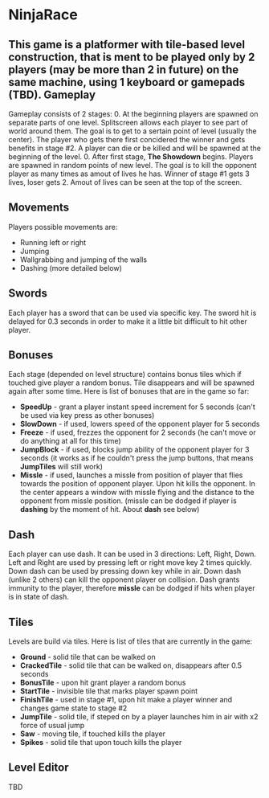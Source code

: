 # NinjaRace

This game is a platformer with tile-based level construction, that is ment to be played only by 2 players (may be more than 2 in future) on the same machine, using 1 keyboard or gamepads (TBD).
Gameplay
--------
  Gameplay consists of 2 stages:
  0. At the beginning players are spawned on separate parts of one level. Splitscreen allows each player to see part of world around them. The goal is to get to a sertain point of level (usually the center). The player who gets there first concidered the winner and gets benefits in stage #2. A player can die or be killed and will be spawned at the beginning of the level.
  0. After first stage, <b>The Showdown</b> begins. Players are spawned in random points of new level. The goal is to kill the opponent player as many times as amout of lives he has. Winner of stage #1 gets 3 lives, loser gets 2. Amout of lives can be seen at the top of the screen.
  
Movements
---------
 Players possible movements are:
 * Running left or right
 * Jumping
 * Wallgrabbing and jumping of the walls
 * Dashing (more detailed below)
  
Swords
------
  Each player has a sword that can be used via specific key. The sword hit is delayed for 0.3 seconds in order to make it a little bit difficult to hit other player.
  
Bonuses
-------
  Each stage (depended on level structure) contains bonus tiles which if touched give player a random bonus. Tile disappears and will be spawned again after some time.
  Here is list of bonuses that are in the game so far:
  * <b>SpeedUp</b> - grant a player instant speed increment for 5 seconds (can't be used via key press as other bonuses)
  * <b>SlowDown</b> - if used, lowers speed of the opponent player for 5 seconds
  * <b>Freeze</b> - if used, frezzes the opponent for 2 seconds (he can't move or do anything at all for this time)
  * <b>JumpBlock</b> - if used, blocks jump ability of the opponent player for 3 seconds (it works as if he couldn't press the jump buttons, that means <b>JumpTiles</b> will still work)
  * <b>Missle</b> - if used, launches a missle from position of player that flies towards the position of opponent player. Upon hit kills the opponent. In the center appears a window with missle flying and the distance to the opponent from missle position. (missle can be dodged if player is <b>dashing</b> by the moment of hit. About <b>dash</b> see below)
  
Dash
----
  Each player can use dash. It can be used in 3 directions: Left, Right, Down. Left and Right are used by pressing left or right move key 2 times quickly. Down dash can be used by pressing down key while in air. Down dash (unlike 2 others) can kill the opponent player on collision. Dash grants immunity to the player, therefore <b>missle</b> can be dodged if hits when player is in state of dash.
  
Tiles
-----
  Levels are build via tiles. 
  Here is list of tiles that are currently in the game:
  * <b>Ground</b> - solid tile that can be walked on
  * <b>CrackedTile</b> - solid tile that can be walked on, disappears after 0.5 seconds
  * <b>BonusTile</b> - upon hit grant player a random bonus
  * <b>StartTile</b> - invisible tile that marks player spawn point
  * <b>FinishTile</b> - used in stage #1, upon hit make a player winner and changes game state to stage #2
  * <b>JumpTile</b> - solid tile, if steped on by a player launches him in air with x2 force of usual jump
  * <b>Saw</b> - moving tile, if touched kills the player
  * <b>Spikes</b> - solid tile that upon touch kills the player
    
Level Editor
------------
TBD
